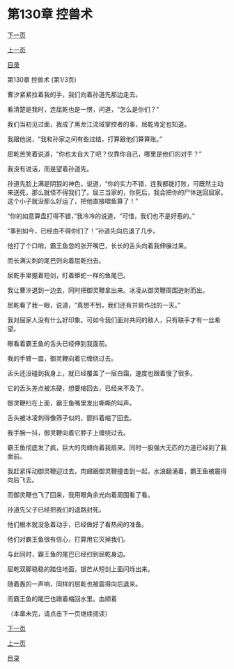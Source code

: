 <h1>第130章   控兽术</h1>
            <div><p><a href="./388_%E7%AC%AC130%E7%AB%A0_%E6%8E%A7%E5%85%BD%E6%9C%AF.md">下一页</a></p><p><a href="./386_%E7%AC%AC129%E7%AB%A0_%E4%B8%8D%E8%AF%B7%E8%87%AA%E6%9D%A5.md">上一页</a></p><p><a href="../">目录</a></p></div>
            <div><p>第130章   控兽术 (第1/3页)</p><p>曹汐紧紧拉着我的手，我们向着孙道先那边走去。</p><p>看清楚是我时，连屈乾也是一愣，问道，“怎么是你们？”</p><p>我们当初见过面，我成了黑龙江流域掌控者的事，屈乾肯定也知道。</p><p>我跟他说，“我和孙家之间有些过结，打算跟他们算算账。”</p><p>屈乾苦笑着说道，“你也太自大了吧？仅靠你自己，哪里是他们的对手？”</p><p>我没有说话，而是望着孙道先。</p><p>孙道先脸上满是阴狠的神色，说道，“你的实力不错，连我都能打败，可既然主动来送死，那么就怪不得我们了。屈三当家的，你死后，我会把你的尸体送回屈家。这个小子就没那么好运了，把他直接喂鱼算了！”</p><p>“你的如意算盘打得不错，”我冷冷的说道，“可惜，我们也不是好惹的。”</p><p>“事到如今，已经由不得你们了！”孙道先向后退了几步。</p><p>他打了个口哨，霸王鱼忽的张开嘴巴，长长的舌头向着我伸展过来。</p><p>而长满尖刺的尾巴则向着屈乾扫去。</p><p>屈乾手里握着短剑，盯着蟒蛇一样的鱼尾巴。</p><p>我让曹汐退到一边去，同时把御灵鞭拿出来。冰凌从御灵鞭周围迸射而出。</p><p>屈乾看了我一眼，说道，“真想不到，我们还有并肩作战的一天。”</p><p>我对屈家人没有什么好印象。可如今我们面对共同的敌人，只有联手才有一丝希望。</p><p>眼看着霸王鱼的舌头已经伸到我面前。</p><p>我的手臂一震，御灵鞭向着它缠绕过去。</p><p>舌头还没碰到我身上，就已经覆盖了一层白霜，速度也跟着慢了很多。</p><p>它的舌头差点被冻硬，想要缩回去，已经来不及了。</p><p>御灵鞭扫在上面，霸王鱼嘴里发出嘶嘶的叫声。</p><p>舌头被冰凌刺得像筛子似的，颤抖着缩了回去。</p><p>我手腕一抖，御灵鞭向着它脖子上缠绕过去。</p><p>霸王鱼彻底发了疯，巨大的肉翅向着我扇来。同时一股强大无匹的力道已经到了我面前。</p><p>我赶紧挥动御灵鞭迎过去，肉翅跟御灵鞭撞击到一起，水浪翻涌着，霸王鱼被震得向后飞去。</p><p>而御灵鞭也飞了回来，我用眼角余光向着周围看了看。</p><p>孙道先父子已经把我们的退路封死。</p><p>他们根本就没急着动手，已经做好了看热闹的准备。</p><p>他们对霸王鱼很有信心，打算用它灭掉我们。</p><p>与此同时，霸王鱼的尾巴已经扫到屈乾身边。</p><p>屈乾双脚稳稳的踏住地面，银芒从短剑上面闪烁出来。</p><p>随着轰的一声响，同样的屈乾也被震得向后退来。</p><p>而霸王鱼的尾巴也跟着缩回水里。血顺着</p><p>（本章未完，请点击下一页继续阅读）</p></div>
            <div><p><a href="./388_%E7%AC%AC130%E7%AB%A0_%E6%8E%A7%E5%85%BD%E6%9C%AF.md">下一页</a></p><p><a href="./386_%E7%AC%AC129%E7%AB%A0_%E4%B8%8D%E8%AF%B7%E8%87%AA%E6%9D%A5.md">上一页</a></p><p><a href="../">目录</a></p></div>